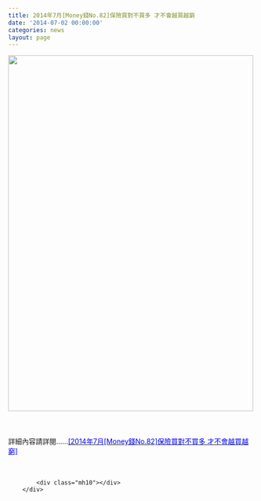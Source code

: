 ```yaml
---
title: 2014年7月[Money錢No.82]保險買對不買多 才不會越買越窮
date: '2014-07-02 00:00:00'
categories: news
layout: page
---
```


<div class="text">
			<div>
	<img alt="" src="http://www.leishan.com.tw/UserFiles/images/%E7%A3%8A%E5%B1%B1%E6%96%B0%E8%81%9E/%E7%A3%8A%E5%B1%B1%E9%9B%9C%E8%AA%8C/2014%E5%B9%B47%E6%9C%88%5BMoney%E9%8C%A2No.82%5D%E4%BF%9D%E9%9A%AA%E8%B2%B7%E5%B0%8D%E4%B8%8D%E8%B2%B7%E5%A4%9A%20%E6%89%8D%E4%B8%8D%E6%9C%83%E8%B6%8A%E8%B2%B7%E8%B6%8A%E7%AA%AEP.146.jpg" style="width: 500px; height: 725px;"></div>
<div>
	&nbsp;</div>
<div>
	&nbsp;</div>
<div>
	&nbsp;</div>
<div>
	詳細內容請詳閱......<a href="http://mag.udn.com/mag/newsstand/storypage.jsp?f_ART_ID=522784"><span style="color:#0000ff;">[2014年7月</span></a><a href="http://mag.udn.com/mag/newsstand/storypage.jsp?f_ART_ID=522784"><span style="color:#0000ff;">[Money錢No.82]保險買對不買多 才不會越買越窮]</span></a></div>
<div>
	&nbsp;</div>
<div>
	&nbsp;</div>

			<div class="mh10"></div>
		</div>